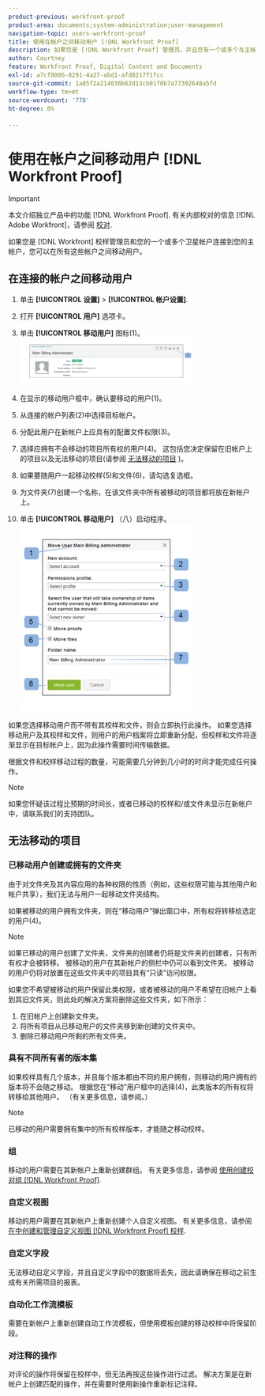 ```yaml
---
product-previous: workfront-proof
product-area: documents;system-administration;user-management
navigation-topic: users-workfront-proof
title: 使用在帐户之间移动用户 [!DNL Workfront Proof]
description: 如果您是 [!DNL Workfront Proof] 管理员，并且您有一个或多个与主帐户连接的卫星帐户，则可以在所有这些帐户之间移动用户。
author: Courtney
feature: Workfront Proof, Digital Content and Documents
exl-id: a7cf8086-8291-4a27-abd1-afd8217f1fcc
source-git-commit: 1a85f2a214036b62d13cb01f0b7a77392648a5fd
workflow-type: tm+mt
source-wordcount: '778'
ht-degree: 0%

---
```


# 使用在帐户之间移动用户 [!DNL Workfront Proof]

>[!IMPORTANT]
>
>本文介绍独立产品中的功能 [!DNL Workfront Proof]. 有关内部校对的信息 [!DNL Adobe Workfront]，请参阅 [校对](../../../review-and-approve-work/proofing/proofing.md).

如果您是 [!DNL Workfront] 校样管理员和您的一个或多个卫星帐户连接到您的主帐户，您可以在所有这些帐户之间移动用户。

## 在连接的帐户之间移动用户

1. 单击 **[!UICONTROL 设置]** > **[!UICONTROL 帐户设置]**.

1. 打开 **[!UICONTROL 用户]** 选项卡。
1. 单击 **[!UICONTROL 移动用户]** 图标(1)。 ![Move_user2.png](assets/move-user2-350x95.png)

1. 在显示的移动用户框中，确认要移动的用户(1)。
1. 从连接的帐户列表(2)中选择目标帐户。
1. 分配此用户在新帐户上应具有的配置文件权限(3)。
1. 选择应拥有不会移动的项目所有权的用户(4)。
这包括您决定保留在旧帐户上的项目以及无法移动的项目(请参阅 [无法移动的项目](https://support.workfront.com/knowledge/articles/115004087708/en-us?brand_id=662728&amp;return_to=%2Fhc%2Fen-us%2Farticles%2F115004087708#Items-that-can&#39;t-be-moved) )。

1. 如果要随用户一起移动校样(5)和文件(6)，请勾选复选框。
1. 为文件夹(7)创建一个名称，在该文件夹中所有被移动的项目都将放在新帐户上。
1. 单击 **[!UICONTROL 移动用户]** （八）启动程序。
   ![Moving_users_pop-up.png](assets/moving-users-pop-up-350x380.png)

如果您选择移动用户而不带有其校样和文件，则会立即执行此操作。 如果您选择移动用户及其校样和文件，则用户的用户档案将立即重新分配，但校样和文件将逐渐显示在目标帐户上，因为此操作需要时间传输数据。

根据文件和校样移动过程的数量，可能需要几分钟到几小时的时间才能完成任何操作。

>[!NOTE]
>
>如果您怀疑该过程比预期的时间长，或者已移动的校样和/或文件未显示在新帐户中，请联系我们的支持团队。

## 无法移动的项目

### 已移动用户创建或拥有的文件夹

由于对文件夹及其内容应用的各种权限的性质（例如，这些权限可能与其他用户和帐户共享），我们无法与用户一起移动文件夹结构。

如果被移动的用户拥有文件夹，则在“移动用户”弹出窗口中，所有权将转移给选定的用户(4)。

>[!NOTE]
>
>如果已移动的用户创建了文件夹，文件夹的创建者仍将是文件夹的创建者，只有所有权才会被转移。 被移动的用户在其新帐户的侧栏中仍可以看到文件夹。 被移动的用户仍将对放置在这些文件夹中的项目具有“只读”访问权限。

如果您不希望被移动的用户保留此类权限，或者被移动的用户不希望在旧帐户上看到其旧文件夹，则此处的解决方案将删除这些文件夹，如下所示：

1. 在旧帐户上创建新文件夹。
1. 将所有项目从已移动用户的文件夹移到新创建的文件夹中。
1. 删除已移动用户所剩的所有文件夹。

### 具有不同所有者的版本集

如果校样具有几个版本，并且每个版本都由不同的用户拥有，则移动的用户拥有的版本将不会随之移动。 根据您在“移动”用户框中的选择(4)，此类版本的所有权将转移给其他用户。 （有关更多信息，请参阅。）

>[!NOTE]
>
>已移动的用户需要拥有集中的所有校样版本，才能随之移动校样。

### 组

移动的用户需要在其新帐户上重新创建群组。 有关更多信息，请参阅 [使用创建校对组 [!DNL Workfront Proof]](../../../workfront-proof/wp-mnguserscontacts/groups/create-proofing-groups.md).

### 自定义视图

移动的用户需要在其新帐户上重新创建个人自定义视图。 有关更多信息，请参阅 [在中创建和管理自定义视图 [!DNL Workfront Proof] 校样](../../../workfront-proof/wp-work-proofsfiles/manage-your-work/create-and-manage-custom-views.md).

### 自定义字段

无法移动自定义字段，并且自定义字段中的数据将丢失，因此请确保在移动之前生成有关所需项目的报表。

### 自动化工作流模板

需要在新帐户上重新创建自动工作流模板，但使用模板创建的移动校样中将保留阶段。

### 对注释的操作

对评论的操作将保留在校样中，但无法再按这些操作进行过滤。 解决方案是在新帐户上创建匹配的操作，并在需要时使用新操作重新标记注释。
